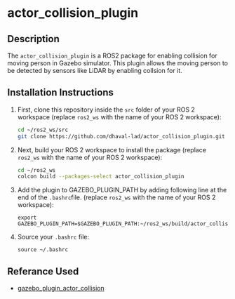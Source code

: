 # actor_collision_plugin

## Description
The `actor_collision_plugin` is a ROS2 package for enabling collision for moving person in Gazebo simulator. This plugin allows the moving person to be detected by sensors like LiDAR by enabling collsion for it. 

## Installation Instructions
1. First, clone this repository inside the `src` folder of your ROS 2 workspace (replace `ros2_ws` with the name of your ROS 2 workspace):
    ```sh
    cd ~/ros2_ws/src
    git clone https://github.com/dhaval-lad/actor_collision_plugin.git
    ```
2. Next, build your ROS 2 workspace to install the package (replace `ros2_ws` with the name of your ROS 2 workspace):
    ```sh
    cd ~/ros2_ws
    colcon build --packages-select actor_collision_plugin
    ```
3. Add the plugin to GAZEBO_PLUGIN_PATH by adding following line at the end of the `.bashrc`file. (replace `ros2_ws` with the name of your ROS 2 workspace):
    ```
    export GAZEBO_PLUGIN_PATH=$GAZEBO_PLUGIN_PATH:~/ros2_ws/build/actor_collision_plugin
    ```
4. Source your `.bashrc` file:
    ```
    source ~/.bashrc
    ```

## Referance Used
- [gazebo_plugin_actor_collision](https://github.com/LCAS/iliad/tree/master/gazebo_plugin_actor_collision)